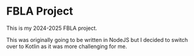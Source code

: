 # FBLA Project

This is my 2024-2025 FBLA project.

This was originally going to be written in NodeJS but I decided to switch over to Kotlin as it was more challenging for me.
